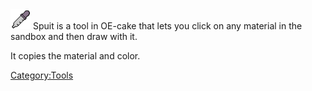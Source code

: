 <img src="/images/Sampler.png" title="Sampler.png" width="32" height="32" alt="Sampler.png" />
Spuit is a tool in OE-cake that lets you click on any material in the sandbox and then draw with it.

It copies the material and color.

[Category:Tools](/Category_Tools.md "Category:Tools")
